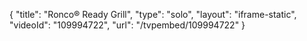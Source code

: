 {
    "title": "Ronco&reg; Ready Grill",
    "type": "solo",
    "layout": "iframe-static",
    "videoId": "109994722",
    "url": "\/tvpembed\/109994722"
}